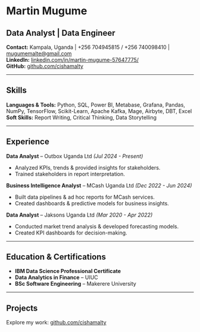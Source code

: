 # Martin Mugume

## Data Analyst | Data Engineer

**Contact:** Kampala, Uganda | +256 704945815 / +256 740098410 | mugumemalte@gmail.com  
**LinkedIn:** [linkedin.com/in/martin-mugume-57647775/](https://linkedin.com/in/martin-mugume-57647775/)  
**GitHub:** [github.com/cishamalty](https://github.com/cishamalty)

---

## Skills

**Languages & Tools:** Python, SQL, Power BI, Metabase, Grafana, Pandas, NumPy, TensorFlow, Scikit-Learn, Apache Kafka, Mage, Airbyte, DBT, Excel  
**Soft Skills:** Report Writing, Critical Thinking, Data Storytelling  

---

## Experience

**Data Analyst** – Outbox Uganda Ltd *(Jul 2024 - Present)*  
- Analyzed KPIs, trends & provided insights for stakeholders.  
- Trained stakeholders in report interpretation.
  
**Business Intelligence Analyst** – MCash Uganda Ltd *(Dec 2022 - Jun 2024)*  
- Built data pipelines & ad hoc reports for MCash services.  
- Created dashboards & predictive models for business insights.    

**Data Analyst** – Jaksons Uganda Ltd *(Mar 2020 - Apr 2022)*  
- Conducted market trend analysis & developed forecasting models.  
- Created KPI dashboards for decision-making.  

---

## Education & Certifications

- **IBM Data Science Professional Certificate**  
- **Data Analytics in Finance** – UIUC  
- **BSc Software Engineering** – Makerere University  

---

## Projects
Explore my work: [github.com/cishamalty](https://github.com/cishamalty)


